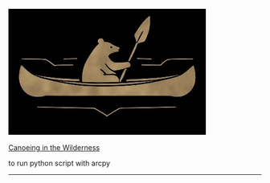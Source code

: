![Bear paddling a canoe](./images/ff.jpg)

[Canoeing in the Wilderness](https://storymaps.arcgis.com/stories/3d10cbf45911473aa5d6b6fc8c7fe86d)

to run python script with arcpy

---



